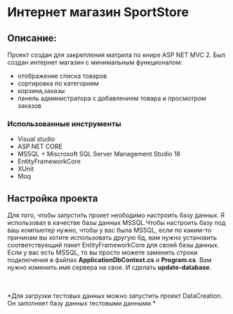 # Интернет магазин SportStore

## Описание:
Проект создан для закрепления матрила по книре ASP NET MVC 2.
Был создан интернет магазин с минимальным функционалом: 
* отображение списка товаров
* сортировка по категориям
* корзина,заказы
* панель администратора с добавлением товара и просмотром заказов  
### Использованные инструменты
* Visual studio
* ASP.NET CORE
* MSSQL + Miscrosoft SQL Server Management Studio 18
* EntityFrameworkCore
* XUnit
* Moq

## Настройка проекта
Для того, чтобы запустить прокет неободимо настроить базу данных.
Я использовал в качестве базы данных MSSQL.Чтобы настроить базу под ваш компьютер нужно, чтобы у вас была MSSQL, если по каким-то причинам вы хотите использовать другую бд, вам нужно установить соответствующий пакет EntityFrameworkCore для своей базы данных.
Если у вас есть MSSQL, то вы просто можете заменить строки подключения в файлах __ApplicationDbContext.cs__ и __Program.cs__. Вам нужно изменить
имя сервера на свое. И сделать __update-database__.

<br>
<br>
*Для загрузки тестовых данных можно запустить проект DataCreation. Он заполняет базу данных тестовыми данными.*